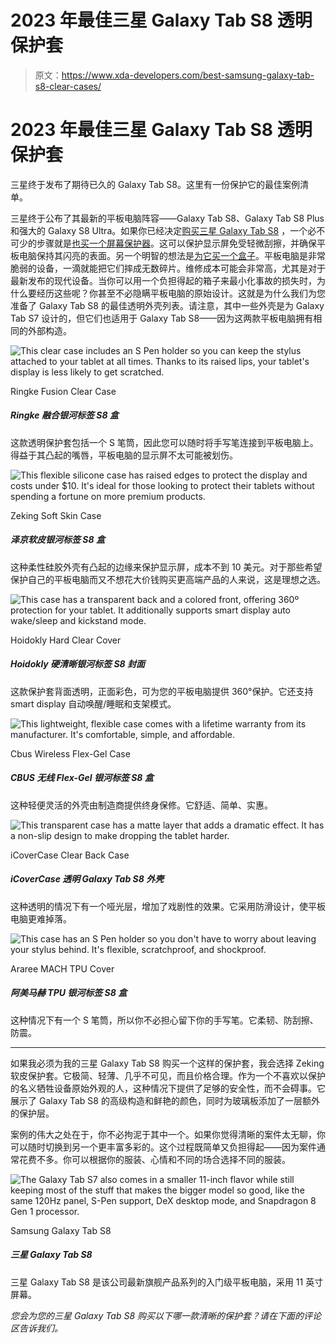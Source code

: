# 2023 年最佳三星 Galaxy Tab S8 透明保护套

> 原文：<https://www.xda-developers.com/best-samsung-galaxy-tab-s8-clear-cases/>

# 2023 年最佳三星 Galaxy Tab S8 透明保护套

三星终于发布了期待已久的 Galaxy Tab S8。这里有一份保护它的最佳案例清单。

三星终于公布了其最新的平板电脑阵容——Galaxy Tab S8、Galaxy Tab S8 Plus 和强大的 Galaxy S8 Ultra。如果你已经决定[购买三星 Galaxy Tab S8](https://www.xda-developers.com/best-samsung-galaxy-tab-s8-deals/) ，一个必不可少的步骤就是[也买一个屏幕保护器](https://www.xda-developers.com/best-samsung-galaxy-tab-s8-screen-protectors/)。这可以保护显示屏免受轻微刮擦，并确保平板电脑保持其闪亮的表面。另一个明智的想法是[为它买一个盒子](https://www.xda-developers.com/best-samsung-galaxy-tab-s8-cases/)。平板电脑是非常脆弱的设备，一滴就能把它们摔成无数碎片。维修成本可能会非常高，尤其是对于最新发布的现代设备。当你可以用一个负担得起的箱子来最小化事故的损失时，为什么要经历这些呢？你甚至不必隐瞒平板电脑的原始设计。这就是为什么我们为您准备了 Galaxy Tab S8 的最佳透明外壳列表。请注意，其中一些外壳是为 Galaxy Tab S7 设计的，但它们也适用于 Galaxy Tab S8——因为这两款平板电脑拥有相同的外部构造。

 <picture>![This clear case includes an S Pen holder so you can keep the stylus attached to your tablet at all times. Thanks to its raised lips, your tablet's display is less likely to get scratched.](img/92f609dd3352f090f7117dff390c6e8b.png)</picture> 

Ringke Fusion Clear Case

##### Ringke 融合银河标签 S8 盒

这款透明保护套包括一个 S 笔筒，因此您可以随时将手写笔连接到平板电脑上。得益于其凸起的嘴唇，平板电脑的显示屏不太可能被划伤。

 <picture>![This flexible silicone case has raised edges to protect the display and costs under $10\. It's ideal for those looking to protect their tablets without spending a fortune on more premium products.](img/902d67f9f5fb41d3aedfc8755bdc648c.png)</picture> 

Zeking Soft Skin Case

##### 泽京软皮银河标签 S8 盒

这种柔性硅胶外壳有凸起的边缘来保护显示屏，成本不到 10 美元。对于那些希望保护自己的平板电脑而又不想花大价钱购买更高端产品的人来说，这是理想之选。

 <picture>![This case has a transparent back and a colored front, offering 360º protection for your tablet. It additionally supports smart display auto wake/sleep and kickstand mode.](img/7ae158179be0828e1e0d5c043296ec20.png)</picture> 

Hoidokly Hard Clear Cover

##### Hoidokly 硬清晰银河标签 S8 封面

这款保护套背面透明，正面彩色，可为您的平板电脑提供 360°保护。它还支持 smart display 自动唤醒/睡眠和支架模式。

 <picture>![This lightweight, flexible case comes with a lifetime warranty from its manufacturer. It's comfortable, simple, and affordable.](img/f7ac91ca53ba0d88670e22acf94745ee.png)</picture> 

Cbus Wireless Flex-Gel Case

##### CBUS 无线 Flex-Gel 银河标签 S8 盒

这种轻便灵活的外壳由制造商提供终身保修。它舒适、简单、实惠。

 <picture>![This transparent case has a matte layer that adds a dramatic effect. It has a non-slip design to make dropping the tablet harder.](img/b69a5a0ed94bcdb0e24897992e94f9fe.png)</picture> 

iCoverCase Clear Back Case

##### iCoverCase 透明 Galaxy Tab S8 外壳

这种透明的情况下有一个哑光层，增加了戏剧性的效果。它采用防滑设计，使平板电脑更难掉落。

 <picture>![This case has an S Pen holder so you don't have to worry about leaving your stylus behind. It's flexible, scratchproof, and shockproof.](img/251ca9228f45796d81f38d62b00d75e3.png)</picture> 

Araree MACH TPU Cover

##### 阿美马赫 TPU 银河标签 S8 盒

这种情况下有一个 S 笔筒，所以你不必担心留下你的手写笔。它柔韧、防刮擦、防震。

* * *

如果我必须为我的三星 Galaxy Tab S8 购买一个这样的保护套，我会选择 Zeking 软皮保护套。它极简、轻薄、几乎不可见，而且价格合理。作为一个不喜欢以保护的名义牺牲设备原始外观的人，这种情况下提供了足够的安全性，而不会碍事。它展示了 Galaxy Tab S8 的高级构造和鲜艳的颜色，同时为玻璃板添加了一层额外的保护层。

案例的伟大之处在于，你不必拘泥于其中一个。如果你觉得清晰的案件太无聊，你可以随时切换到另一个更丰富多彩的。这个过程既简单又负担得起——因为案件通常花费不多。你可以根据你的服装、心情和不同的场合选择不同的服装。

 <picture>![The Galaxy Tab S7 also comes in a smaller 11-inch flavor while still keeping most of the stuff that makes the bigger model so good, like the same 120Hz panel, S-Pen support, DeX desktop mode, and Snapdragon 8 Gen 1 processor.](img/1ccbfb041323bdb171b52011c6cdf3e4.png)</picture> 

Samsung Galaxy Tab S8

##### 三星 Galaxy Tab S8

三星 Galaxy Tab S8 是该公司最新旗舰产品系列的入门级平板电脑，采用 11 英寸屏幕。

*您会为您的三星 Galaxy Tab S8 购买以下哪一款清晰的保护套？请在下面的评论区告诉我们。*